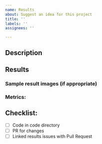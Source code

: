 ```yaml
---
name: Results
about: Suggest an idea for this project
title: ''
labels: ''
assignees: ''

---
```


<!--- Provide a summary of your approach in the section below -->

## Description
<!--- Describe your steps in detail -->

## Results
<!--- Samples of results, metrics -->
<!--- List the corresponding task issue here -->

### Sample result images (if appropriate)
<!--- If applicable, add sample result images here -->

### Metrics:
<!--- Describe or link to the metrics being used, and provide the metrics here -->

## Checklist:
<!--- Go over all the following points, and put an `x` in all the boxes that apply. -->
<!--- If you're unsure about any of these, don't hesitate to ask. -->
- [ ] Code in code directory
- [ ] PR for changes
- [ ] Linked results issues with Pull Request
